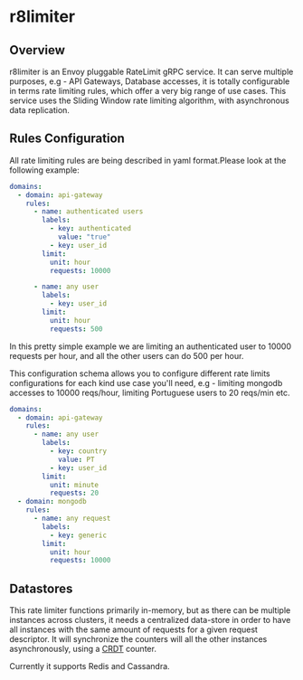 # r8limiter

## Overview
r8limiter is an Envoy pluggable RateLimit gRPC service. It can serve multiple purposes, e.g - API Gateways, Database accesses, it is totally configurable in terms rate limiting rules, which offer a very big range of use cases.
This service uses the Sliding Window rate limiting algorithm, with asynchronous data replication. 

## Rules Configuration
All rate limiting rules are being described in yaml format.Please look at the following example:

```yaml
domains:
  - domain: api-gateway
    rules:
      - name: authenticated users
        labels:
          - key: authenticated
            value: "true"
          - key: user_id
        limit:
          unit: hour
          requests: 10000

      - name: any user
        labels:
          - key: user_id
        limit:
          unit: hour
          requests: 500
```

In this pretty simple example we are limiting an authenticated user to 10000 requests per hour, and all the other users can do 500 per hour.

This configuration schema allows you to configure different rate limits configurations for each kind use case you'll need, e.g - limiting mongodb accesses to 10000 reqs/hour, limiting Portuguese users to 20 reqs/min etc.

```yaml
domains:
  - domain: api-gateway
    rules:
      - name: any user
        labels:
          - key: country
            value: PT
          - key: user_id
        limit:
          unit: minute
          requests: 20
  - domain: mongodb
    rules:
      - name: any request
        labels:
          - key: generic
        limit:
          unit: hour
          requests: 10000
```

## Datastores

This rate limiter functions primarily in-memory, but as there can be multiple instances across clusters, it needs a centralized data-store in order to have all instances with the same amount of requests for a given request descriptor. It will synchronize the counters will all the other instances asynchronously, using a [CRDT](https://en.wikipedia.org/wiki/Conflict-free_replicated_data_type) counter. 

Currently it supports Redis and Cassandra.